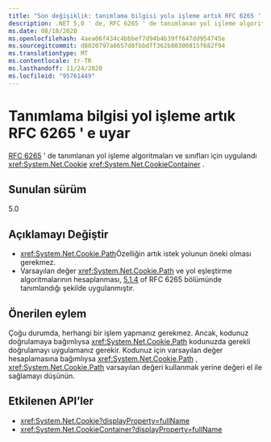 ```yaml
---
title: "Son değişiklik: tanımlama bilgisi yolu işleme artık RFC 6265 ' e uyar"
description: .NET 5,0 ' de, RFC 6265 ' de tanımlanan yol işleme algoritmalarının tanımlama bilgisi ve tanımlama bilgisi ve tanımlama bilgileri için uygulanan en son değişiklik hakkında bilgi edinin.
ms.date: 08/18/2020
ms.openlocfilehash: 4aea06f434c4bbbef7d94b4b39ff647dd954745e
ms.sourcegitcommit: d8020797a6657d0fbbdff362b80300815f682f94
ms.translationtype: MT
ms.contentlocale: tr-TR
ms.lasthandoff: 11/24/2020
ms.locfileid: "95761449"
---
```

# <a name="cookie-path-handling-now-conforms-to-rfc-6265"></a>Tanımlama bilgisi yol işleme artık RFC 6265 ' e uyar

[RFC 6265](https://tools.ietf.org/html/rfc6265) ' de tanımlanan yol işleme algoritmaları ve sınıfları için uygulandı <xref:System.Net.Cookie> <xref:System.Net.CookieContainer> .

## <a name="version-introduced"></a>Sunulan sürüm

5.0

## <a name="change-description"></a>Açıklamayı Değiştir

- <xref:System.Net.Cookie.Path>Özelliğin artık istek yolunun öneki olması gerekmez.
- Varsayılan değer <xref:System.Net.Cookie.Path> ve yol eşleştirme algoritmalarının hesaplanması, [5.1.4](https://tools.ietf.org/html/rfc6265#section-5.1.4) of RFC 6265 bölümünde tanımlandığı şekilde uygulanmıştır.

## <a name="recommended-action"></a>Önerilen eylem

Çoğu durumda, herhangi bir işlem yapmanız gerekmez. Ancak, kodunuz doğrulamaya bağımlıysa <xref:System.Net.Cookie.Path> kodunuzda gerekli doğrulamayı uygulamanız gerekir. Kodunuz için varsayılan değer hesaplamasına bağımlıysa <xref:System.Net.Cookie.Path> , <xref:System.Net.Cookie.Path> varsayılan değeri kullanmak yerine değeri el ile sağlamayı düşünün.

## <a name="affected-apis"></a>Etkilenen API’ler

- <xref:System.Net.Cookie?displayProperty=fullName>
- <xref:System.Net.CookieContainer?displayProperty=fullName>

<!--

### Affected APIs

- `T:System.Net.Cookie`
- `T:System.Net.CookieContainer`

### Category

Networking

-->
